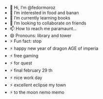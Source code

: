 - 👋 Hi, I’m @fedormoroz
- 👀 I’m interested in food and banan
- 🌱 I’m currently learning books
- 💞️ I’m looking to collaborate on friends
- 📫 How to reach me paramaunt...
- 😄 Pronouns: library and tower
- ⚡ Fun fact: stop
- ⚡ happy new year of dragon AGE of imperia
- ⚡ free gaming
- ⚡ for quest
- ⚡ final february 29 th
- ⚡ nice work day
- ⚡ excellent eclipse my town
- ⚡ to the moon nemo memo
